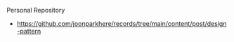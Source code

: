 Personal Repository
- https://github.com/joonparkhere/records/tree/main/content/post/design-pattern
